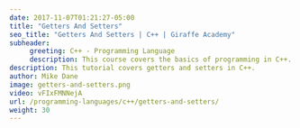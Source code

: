 ```yaml
---
date: 2017-11-07T01:21:27-05:00
title: "Getters And Setters"
seo_title: "Getters And Setters | C++ | Giraffe Academy"
subheader:
     greeting: C++ - Programming Language
     description: This course covers the basics of programming in C++. Work your way through the videos and we'll teach you everything you need to know to start your programming journey!
description: This tutorial covers getters and setters in C++.
author: Mike Dane
image: getters-and-setters.png
video: vFIxFMNNejA
url: /programming-languages/c++/getters-and-setters/
weight: 30
---
```

